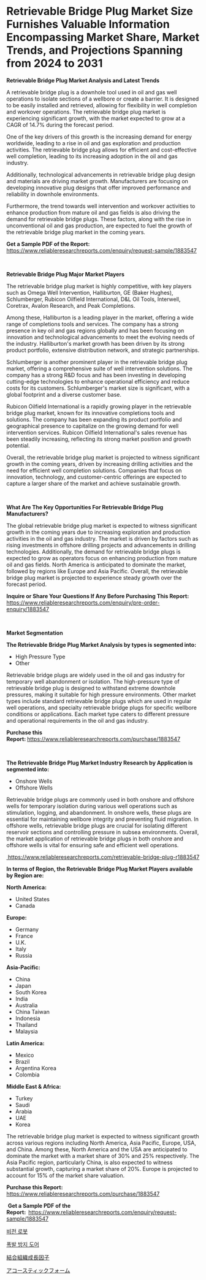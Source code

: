 <p><h1>Retrievable Bridge Plug Market Size Furnishes Valuable Information Encompassing Market Share, Market Trends, and Projections Spanning from 2024 to 2031</h1></p><p><strong>Retrievable Bridge Plug Market Analysis and Latest Trends</strong></p>
<p><p>A retrievable bridge plug is a downhole tool used in oil and gas well operations to isolate sections of a wellbore or create a barrier. It is designed to be easily installed and retrieved, allowing for flexibility in well completion and workover operations. The retrievable bridge plug market is experiencing significant growth, with the market expected to grow at a CAGR of 14.7% during the forecast period.</p><p>One of the key drivers of this growth is the increasing demand for energy worldwide, leading to a rise in oil and gas exploration and production activities. The retrievable bridge plug allows for efficient and cost-effective well completion, leading to its increasing adoption in the oil and gas industry.</p><p>Additionally, technological advancements in retrievable bridge plug design and materials are driving market growth. Manufacturers are focusing on developing innovative plug designs that offer improved performance and reliability in downhole environments.</p><p>Furthermore, the trend towards well intervention and workover activities to enhance production from mature oil and gas fields is also driving the demand for retrievable bridge plugs. These factors, along with the rise in unconventional oil and gas production, are expected to fuel the growth of the retrievable bridge plug market in the coming years.</p></p>
<p><strong>Get a Sample PDF of the Report:&nbsp;</strong> <a href="https://www.reliableresearchreports.com/enquiry/request-sample/1883547">https://www.reliableresearchreports.com/enquiry/request-sample/1883547</a></p>
<p>&nbsp;</p>
<p><strong>Retrievable Bridge Plug Major Market Players</strong></p>
<p><p>The retrievable bridge plug market is highly competitive, with key players such as Omega Well Intervention, Halliburton, GE (Baker Hughes), Schlumberger, Rubicon Oilfield International, D&L Oil Tools, Interwell, Coretrax, Avalon Research, and Peak Completions. </p><p>Among these, Halliburton is a leading player in the market, offering a wide range of completions tools and services. The company has a strong presence in key oil and gas regions globally and has been focusing on innovation and technological advancements to meet the evolving needs of the industry. Halliburton's market growth has been driven by its strong product portfolio, extensive distribution network, and strategic partnerships.</p><p>Schlumberger is another prominent player in the retrievable bridge plug market, offering a comprehensive suite of well intervention solutions. The company has a strong R&D focus and has been investing in developing cutting-edge technologies to enhance operational efficiency and reduce costs for its customers. Schlumberger's market size is significant, with a global footprint and a diverse customer base.</p><p>Rubicon Oilfield International is a rapidly growing player in the retrievable bridge plug market, known for its innovative completions tools and solutions. The company has been expanding its product portfolio and geographical presence to capitalize on the growing demand for well intervention services. Rubicon Oilfield International's sales revenue has been steadily increasing, reflecting its strong market position and growth potential.</p><p>Overall, the retrievable bridge plug market is projected to witness significant growth in the coming years, driven by increasing drilling activities and the need for efficient well completion solutions. Companies that focus on innovation, technology, and customer-centric offerings are expected to capture a larger share of the market and achieve sustainable growth.</p></p>
<p>&nbsp;</p>
<p><strong>What Are The Key Opportunities For Retrievable Bridge Plug Manufacturers?</strong></p>
<p><p>The global retrievable bridge plug market is expected to witness significant growth in the coming years due to increasing exploration and production activities in the oil and gas industry. The market is driven by factors such as rising investments in offshore drilling projects and advancements in drilling technologies. Additionally, the demand for retrievable bridge plugs is expected to grow as operators focus on enhancing production from mature oil and gas fields. North America is anticipated to dominate the market, followed by regions like Europe and Asia Pacific. Overall, the retrievable bridge plug market is projected to experience steady growth over the forecast period.</p></p>
<p><strong>Inquire or Share Your Questions If Any Before Purchasing This Report:</strong> <a href="https://www.reliableresearchreports.com/enquiry/pre-order-enquiry/1883547">https://www.reliableresearchreports.com/enquiry/pre-order-enquiry/1883547</a></p>
<p>&nbsp;</p>
<p><strong>Market Segmentation</strong></p>
<p><strong>The Retrievable Bridge Plug Market Analysis by types is segmented into:</strong></p>
<p><ul><li>High Pressure Type</li><li>Other</li></ul></p>
<p><p>Retrievable bridge plugs are widely used in the oil and gas industry for temporary well abandonment or isolation. The high-pressure type of retrievable bridge plug is designed to withstand extreme downhole pressures, making it suitable for high pressure environments. Other market types include standard retrievable bridge plugs which are used in regular well operations, and specialty retrievable bridge plugs for specific wellbore conditions or applications. Each market type caters to different pressure and operational requirements in the oil and gas industry.</p></p>
<p><strong>Purchase this Report:&nbsp;</strong><a href="https://www.reliableresearchreports.com/purchase/1883547">https://www.reliableresearchreports.com/purchase/1883547</a></p>
<p>&nbsp;</p>
<p><strong>The Retrievable Bridge Plug Market Industry Research by Application is segmented into:</strong></p>
<p><ul><li>Onshore Wells</li><li>Offshore Wells</li></ul></p>
<p><p>Retrievable bridge plugs are commonly used in both onshore and offshore wells for temporary isolation during various well operations such as stimulation, logging, and abandonment. In onshore wells, these plugs are essential for maintaining wellbore integrity and preventing fluid migration. In offshore wells, retrievable bridge plugs are crucial for isolating different reservoir sections and controlling pressure in subsea environments. Overall, the market application of retrievable bridge plugs in both onshore and offshore wells is vital for ensuring safe and efficient well operations.</p></p>
<p><a href="https://www.reliableresearchreports.com/retrievable-bridge-plug-r1883547">&nbsp;https://www.reliableresearchreports.com/retrievable-bridge-plug-r1883547</a></p>
<p><strong>In terms of Region, the Retrievable Bridge Plug Market Players available by Region are:</strong></p>
<p>
    <p> <strong> North America: </strong>
        <ul>
            <li>United States</li>
            <li>Canada</li>
        </ul>
        </p> 
    <p> <strong> Europe: </strong>
        <ul>
            <li>Germany</li>
            <li>France</li>
            <li>U.K.</li>
            <li>Italy</li>
            <li>Russia</li>
        </ul>
        </p> 
    <p> <strong> Asia-Pacific: </strong>
        <ul>
            <li>China</li>
            <li>Japan</li>
            <li>South Korea</li>
            <li>India</li>
            <li>Australia</li>
            <li>China Taiwan</li>
            <li>Indonesia</li>
            <li>Thailand</li>
            <li>Malaysia</li>
        </ul>
        </p> 
    <p> <strong> Latin America: </strong>
        <ul>
            <li>Mexico</li>
            <li>Brazil</li>
            <li>Argentina Korea</li>
            <li>Colombia</li>
        </ul>
        </p> 
    <p> <strong> Middle East & Africa: </strong>
        <ul>
            <li>Turkey</li>
            <li>Saudi</li>
            <li>Arabia</li>
            <li>UAE</li>
            <li>Korea</li>
        </ul>
    </p>
    </p>
<p><p>The retrievable bridge plug market is expected to witness significant growth across various regions including North America, Asia Pacific, Europe, USA, and China. Among these, North America and the USA are anticipated to dominate the market with a market share of 30% and 25% respectively. The Asia Pacific region, particularly China, is also expected to witness substantial growth, capturing a market share of 20%. Europe is projected to account for 15% of the market share valuation.</p></p>
<p><strong>Purchase this Report: </strong><a href="https://www.reliableresearchreports.com/purchase/1883547">https://www.reliableresearchreports.com/purchase/1883547</a></p>
<p>&nbsp;<strong>Get a Sample PDF of the Report:&nbsp;&nbsp;</strong><a href="https://www.reliableresearchreports.com/enquiry/request-sample/1883547">https://www.reliableresearchreports.com/enquiry/request-sample/1883547</a></p>
<p><strong></strong></p>
<p><p><a href="https://medium.com/@rickymetzdvm/%EB%A1%9C%EB%B4%87-%EC%8B%9C%EC%9E%A5-%EB%B9%84%EC%A0%84%EC%9D%80-%EC%8B%9C%EC%9E%A5-%EC%A0%90%EC%9C%A0%EC%9C%A8-%EC%8B%9C%EC%9E%A5-%EC%B6%94%EC%84%B8-%EB%B0%8F-%EC%8B%9C%EC%9E%A5-%EC%84%B1%EC%9E%A5%EC%97%90-%EB%8C%80%ED%95%9C-%EC%A0%95%EB%B3%B4%EB%A5%BC-%EC%A0%9C%EA%B3%B5%ED%95%A9%EB%8B%88%EB%8B%A4-08ad6afc444a">비전 로봇</a></p><p><a href="https://medium.com/@emmettsaynford43546/%ED%8F%AD%EB%B0%9C-%EC%95%88%EC%A0%84%EC%9A%A9-%EB%AC%B8-%EC%8B%9C%EC%9E%A5-%EA%B2%BD%EC%9F%81-%EB%B6%84%EC%84%9D-%EC%8B%9C%EC%9E%A5-%EB%8F%99%ED%96%A5-%EB%B0%8F-2031%EB%85%84%EA%B9%8C%EC%A7%80-%EC%A0%84%EB%A7%9D-0ee238dd35ee">폭발 방지 도어</a></p><p><a href="https://medium.com/@nicolaseller56452023/%E7%B5%90%E5%90%88%E7%B5%84%E7%B9%94%E5%A2%97%E6%AE%96%E5%9B%A0%E5%AD%90%E5%B8%82%E5%A0%B4-%E5%B8%82%E5%A0%B4cagr-%E5%B8%82%E5%A0%B4%E3%83%88%E3%83%AC%E3%83%B3%E3%83%89-%E3%81%8A%E3%82%88%E3%81%B3%E6%88%90%E9%95%B7%E6%88%A6%E7%95%A5%E3%81%AB%E9%96%A2%E3%81%99%E3%82%8B%E6%B4%9E%E5%AF%9F-66e679d74bbc">結合組織成長因子</a></p><p><a href="https://medium.com/@josephmiller1959/%E3%82%A2%E3%82%B3%E3%83%BC%E3%82%B9%E3%83%86%E3%82%A3%E3%83%83%E3%82%AF%E3%83%95%E3%82%A9%E3%83%BC%E3%83%A0%E5%B8%82%E5%A0%B4-%E5%B8%82%E5%A0%B4cagr-%E5%B8%82%E5%A0%B4%E3%83%88%E3%83%AC%E3%83%B3%E3%83%89-%E6%88%90%E9%95%B7%E6%88%A6%E7%95%A5%E3%81%AB%E9%96%A2%E3%81%99%E3%82%8B%E6%83%85%E5%A0%B1-13dcc3648980">アコースティックフォーム</a></p></p>